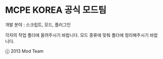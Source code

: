 MCPE KOREA 공식 모드팀
=============
개발 분야 : 스크립트, 모드, 플러그인

각자의 작업 폴더에 올려주시기 바랍니다.
모드 종류에 맞춰 폴더에 정리해주시기 바랍니다.

ⓒ 2013 Mod Team
